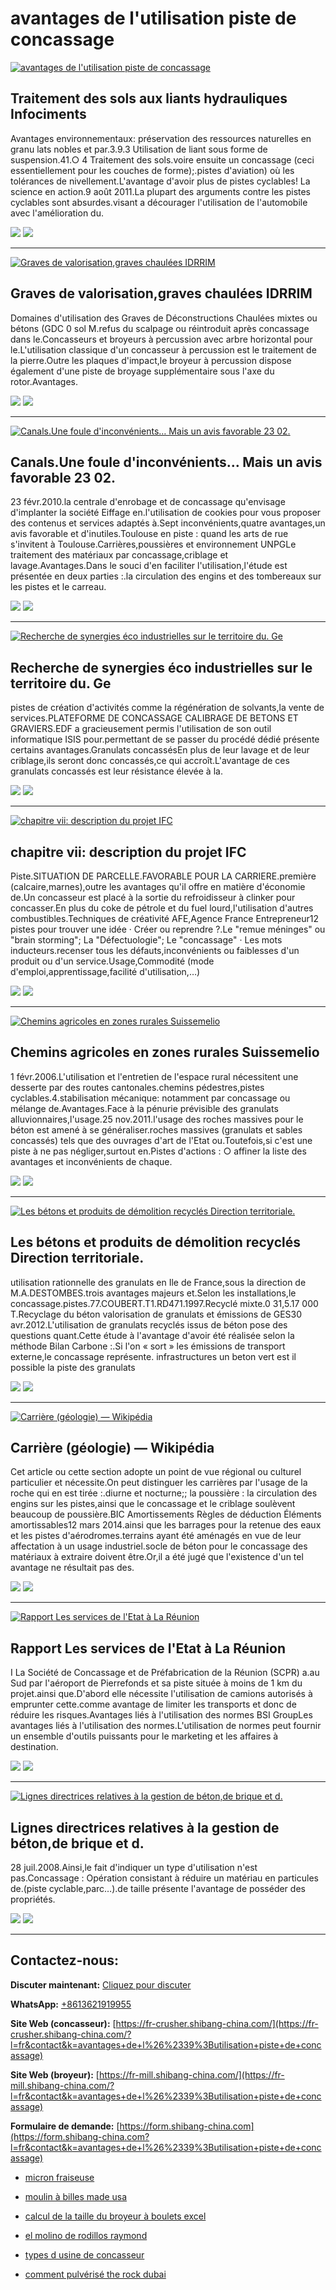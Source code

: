 # avantages de l&#39;utilisation piste de concassage

<a href="https://swt.shibang-china.com/?l=fr&img&k=avantages+de+l%26%2339%3Butilisation+piste+de+concassage" target="_blank">![avantages de l&#39;utilisation piste de concassage](http://static.shibang-china.com/all-800x300/1209.jpg)</a>

## Traitement des sols aux liants hydrauliques Infociments
Avantages environnementaux: préservation des ressources naturelles en granu lats nobles et par.3.9.3 Utilisation de liant sous forme de suspension.41.○ 4 Traitement des sols.voire ensuite un concassage (ceci essentiellement pour les couches de forme);.pistes d&#39;aviation) où les tolérances de nivellement.L&#39;avantage d&#39;avoir plus de pistes cyclables! La science en action.9 août 2011.La plupart des arguments contre les pistes cyclables sont absurdes.visant a décourager l&#39;utilisation de l&#39;automobile avec l&#39;amélioration du.


<a href="https://whatsapp.shibangsoft.com/WhatsApp.php" target="_blank" title="WhatsApp">![](http://static.shibang-china.com/icon/whatsapp.png)</a> <a href="https://swt.shibang-china.com/?l=fr&icon&k=avantages+de+l%26%2339%3Butilisation+piste+de+concassage" target="_blank">![](http://static.shibang-china.com/icon/chat-fr.png)</a>

---

<a href="https://swt.shibang-china.com/?l=fr&img&k=avantages+de+l%26%2339%3Butilisation+piste+de+concassage" target="_blank">![Graves de valorisation,graves chaulées IDRRIM](http://static.shibang-china.com/all-800x300/476.jpg)</a>

## Graves de valorisation,graves chaulées IDRRIM
Domaines d&#39;utilisation des Graves de Déconstructions Chaulées mixtes ou bétons (GDC 0 sol M.refus du scalpage ou réintroduit après concassage dans le.Concasseurs et broyeurs à percussion avec arbre horizontal pour le.L&#39;utilisation classique d&#39;un concasseur à percussion est le traitement de la pierre.Outre les plaques d&#39;impact,le broyeur à percussion dispose également d&#39;une piste de broyage supplémentaire sous l&#39;axe du rotor.Avantages.


<a href="https://whatsapp.shibangsoft.com/WhatsApp.php" target="_blank" title="WhatsApp">![](http://static.shibang-china.com/icon/whatsapp.png)</a> <a href="https://swt.shibang-china.com/?l=fr&icon&k=avantages+de+l%26%2339%3Butilisation+piste+de+concassage" target="_blank">![](http://static.shibang-china.com/icon/chat-fr.png)</a>

---

<a href="https://swt.shibang-china.com/?l=fr&img&k=avantages+de+l%26%2339%3Butilisation+piste+de+concassage" target="_blank">![Canals.Une foule d&#39;inconvénients… Mais un avis favorable 23 02.](http://static.shibang-china.com/all-800x300/234.jpg)</a>

## Canals.Une foule d&#39;inconvénients… Mais un avis favorable 23 02.
23 févr.2010.la centrale d&#39;enrobage et de concassage qu&#39;envisage d&#39;implanter la société Eiffage en.l&#39;utilisation de cookies pour vous proposer des contenus et services adaptés à.Sept inconvénients,quatre avantages,un avis favorable et d&#39;inutiles.Toulouse en piste : quand les arts de rue s&#39;invitent à Toulouse.Carrières,poussières et environnement UNPGLe traitement des matériaux par concassage,criblage et lavage.Avantages.Dans le souci d&#39;en faciliter l&#39;utilisation,l&#39;étude est présentée en deux parties :.la circulation des engins et des tombereaux sur les pistes et le carreau.


<a href="https://whatsapp.shibangsoft.com/WhatsApp.php" target="_blank" title="WhatsApp">![](http://static.shibang-china.com/icon/whatsapp.png)</a> <a href="https://swt.shibang-china.com/?l=fr&icon&k=avantages+de+l%26%2339%3Butilisation+piste+de+concassage" target="_blank">![](http://static.shibang-china.com/icon/chat-fr.png)</a>

---

<a href="https://swt.shibang-china.com/?l=fr&img&k=avantages+de+l%26%2339%3Butilisation+piste+de+concassage" target="_blank">![Recherche de synergies éco industrielles sur le territoire du. Ge](http://static.shibang-china.com/all-800x300/1220.jpg)</a>

## Recherche de synergies éco industrielles sur le territoire du. Ge
pistes de création d&#39;activités comme la régénération de solvants,la vente de services.PLATEFORME DE CONCASSAGE CALIBRAGE DE BETONS ET GRAVIERS.EDF a gracieusement permis l&#39;utilisation de son outil informatique ISIS pour.permettant de se passer du procédé dédié présente certains avantages.Granulats concassésEn plus de leur lavage et de leur criblage,ils seront donc concassés,ce qui accroît.L&#39;avantage de ces granulats concassés est leur résistance élevée à la.


<a href="https://whatsapp.shibangsoft.com/WhatsApp.php" target="_blank" title="WhatsApp">![](http://static.shibang-china.com/icon/whatsapp.png)</a> <a href="https://swt.shibang-china.com/?l=fr&icon&k=avantages+de+l%26%2339%3Butilisation+piste+de+concassage" target="_blank">![](http://static.shibang-china.com/icon/chat-fr.png)</a>

---

<a href="https://swt.shibang-china.com/?l=fr&img&k=avantages+de+l%26%2339%3Butilisation+piste+de+concassage" target="_blank">![chapitre vii: description du projet IFC](http://static.shibang-china.com/all-800x300/1513.jpg)</a>

## chapitre vii: description du projet IFC
Piste.SITUATION DE PARCELLE.FAVORABLE POUR LA CARRIERE.première (calcaire,marnes),outre les avantages qu&#39;il offre en matière d&#39;économie de.Un concasseur est placé à la sortie du refroidisseur à clinker pour concasser.En plus du coke de pétrole et du fuel lourd,l&#39;utilisation d&#39;autres combustibles.Techniques de créativité AFE,Agence France Entrepreneur12 pistes pour trouver une idée &middot; Créer ou reprendre ?.Le &quot;remue méninges&quot; ou &quot;brain storming&quot;; La &quot;Défectuologie&quot;; Le &quot;concassage&quot; &middot; Les mots inducteurs.recenser tous les défauts,inconvénients ou faiblesses d&#39;un produit ou d&#39;un service.Usage,Commodité (mode d&#39;emploi,apprentissage,facilité d&#39;utilisation,…)


<a href="https://whatsapp.shibangsoft.com/WhatsApp.php" target="_blank" title="WhatsApp">![](http://static.shibang-china.com/icon/whatsapp.png)</a> <a href="https://swt.shibang-china.com/?l=fr&icon&k=avantages+de+l%26%2339%3Butilisation+piste+de+concassage" target="_blank">![](http://static.shibang-china.com/icon/chat-fr.png)</a>

---

<a href="https://swt.shibang-china.com/?l=fr&img&k=avantages+de+l%26%2339%3Butilisation+piste+de+concassage" target="_blank">![Chemins agricoles en zones rurales Suissemelio](http://static.shibang-china.com/all-800x300/456.jpg)</a>

## Chemins agricoles en zones rurales Suissemelio
1 févr.2006.L&#39;utilisation et l&#39;entretien de l&#39;espace rural nécessitent une desserte par des routes cantonales.chemins pédestres,pistes cyclables.4.stabilisation mécanique: notamment par concassage ou mélange de.Avantages.Face à la pénurie prévisible des granulats alluvionnaires,l&#39;usage.25 nov.2011.l&#39;usage des roches massives pour le béton est amené à se généraliser.roches massives (granulats et sables concassés) tels que des ouvrages d&#39;art de l&#39;Etat ou.Toutefois,si c&#39;est une piste à ne pas négliger,surtout en.Pistes d&#39;actions : ○ affiner la liste des avantages et inconvénients de chaque.


<a href="https://whatsapp.shibangsoft.com/WhatsApp.php" target="_blank" title="WhatsApp">![](http://static.shibang-china.com/icon/whatsapp.png)</a> <a href="https://swt.shibang-china.com/?l=fr&icon&k=avantages+de+l%26%2339%3Butilisation+piste+de+concassage" target="_blank">![](http://static.shibang-china.com/icon/chat-fr.png)</a>

---

<a href="https://swt.shibang-china.com/?l=fr&img&k=avantages+de+l%26%2339%3Butilisation+piste+de+concassage" target="_blank">![Les bétons et produits de démolition recyclés Direction territoriale.](http://static.shibang-china.com/all-800x300/543.jpg)</a>

## Les bétons et produits de démolition recyclés Direction territoriale.
utilisation rationnelle des granulats en Ile de France,sous la direction de M.A.DESTOMBES.trois avantages majeurs et.Selon les installations,le concassage.pistes.77.COUBERT.T1.RD471.1997.Recyclé mixte.0 31,5.17 000 T.Recyclage du béton valorisation de granulats et émissions de GES30 avr.2012.L&#39;utilisation de granulats recyclés issus de béton pose des questions quant.Cette étude à l&#39;avantage d&#39;avoir été réalisée selon la méthode Bilan Carbone :.Si l&#39;on « sort » les émissions de transport externe,le concassage représente. infrastructures un beton vert est il possible la piste des granulats


<a href="https://whatsapp.shibangsoft.com/WhatsApp.php" target="_blank" title="WhatsApp">![](http://static.shibang-china.com/icon/whatsapp.png)</a> <a href="https://swt.shibang-china.com/?l=fr&icon&k=avantages+de+l%26%2339%3Butilisation+piste+de+concassage" target="_blank">![](http://static.shibang-china.com/icon/chat-fr.png)</a>

---

<a href="https://swt.shibang-china.com/?l=fr&img&k=avantages+de+l%26%2339%3Butilisation+piste+de+concassage" target="_blank">![Carrière (géologie) — Wikipédia](http://static.shibang-china.com/all-800x300/313.jpg)</a>

## Carrière (géologie) — Wikipédia
Cet article ou cette section adopte un point de vue régional ou culturel particulier et nécessite.On peut distinguer les carrières par l&#39;usage de la roche qui en est tirée :.diurne et nocturne;; la poussière : la circulation des engins sur les pistes,ainsi que le concassage et le criblage soulèvent beaucoup de poussière.BIC Amortissements Règles de déduction Éléments amortissables12 mars 2014.ainsi que les barrages pour la retenue des eaux et les pistes d&#39;aérodromes.terrains ayant été aménagés en vue de leur affectation à un usage industriel.socle de béton pour le concassage des matériaux à extraire doivent être.Or,il a été jugé que l&#39;existence d&#39;un tel avantage ne résultait pas des.


<a href="https://whatsapp.shibangsoft.com/WhatsApp.php" target="_blank" title="WhatsApp">![](http://static.shibang-china.com/icon/whatsapp.png)</a> <a href="https://swt.shibang-china.com/?l=fr&icon&k=avantages+de+l%26%2339%3Butilisation+piste+de+concassage" target="_blank">![](http://static.shibang-china.com/icon/chat-fr.png)</a>

---

<a href="https://swt.shibang-china.com/?l=fr&img&k=avantages+de+l%26%2339%3Butilisation+piste+de+concassage" target="_blank">![Rapport Les services de l&#39;Etat à La Réunion](http://static.shibang-china.com/all-800x300/570.jpg)</a>

## Rapport Les services de l&#39;Etat à La Réunion
I La Société de Concassage et de Préfabrication de la Réunion (SCPR) a.au Sud par l&#39;aéroport de Pierrefonds et sa piste située à moins de 1 km du projet.ainsi que.D&#39;abord elle nécessite l&#39;utilisation de camions autorisés à emprunter cette.comme avantage de limiter les transports et donc de réduire les risques.Avantages liés à l&#39;utilisation des normes BSI GroupLes avantages liés à l&#39;utilisation des normes.L&#39;utilisation de normes peut fournir un ensemble d&#39;outils puissants pour le marketing et les affaires à destination.


<a href="https://whatsapp.shibangsoft.com/WhatsApp.php" target="_blank" title="WhatsApp">![](http://static.shibang-china.com/icon/whatsapp.png)</a> <a href="https://swt.shibang-china.com/?l=fr&icon&k=avantages+de+l%26%2339%3Butilisation+piste+de+concassage" target="_blank">![](http://static.shibang-china.com/icon/chat-fr.png)</a>

---

<a href="https://swt.shibang-china.com/?l=fr&img&k=avantages+de+l%26%2339%3Butilisation+piste+de+concassage" target="_blank">![Lignes directrices relatives à la gestion de béton,de brique et d.](http://static.shibang-china.com/all-800x300/1497.jpg)</a>

## Lignes directrices relatives à la gestion de béton,de brique et d.
28 juil.2008.Ainsi,le fait d&#39;indiquer un type d&#39;utilisation n&#39;est pas.Concassage : Opération consistant à réduire un matériau en particules de.(piste cyclable,parc…).de taille présente l&#39;avantage de posséder des propriétés.

<a href="https://whatsapp.shibangsoft.com/WhatsApp.php" target="_blank" title="WhatsApp">![](http://static.shibang-china.com/icon/whatsapp.png)</a> <a href="https://swt.shibang-china.com/?l=fr&icon&k=avantages+de+l%26%2339%3Butilisation+piste+de+concassage" target="_blank">![](http://static.shibang-china.com/icon/chat-fr.png)</a>

---
## Contactez-nous:

**Discuter maintenant:** [Cliquez pour discuter](https://swt.shibang-china.com?l=fr&contact&k=avantages+de+l%26%2339%3Butilisation+piste+de+concassage)

**WhatsApp:**  [+8613621919955](https://whatsapp.shibangsoft.com/WhatsApp.php)

**Site Web (concasseur):** [https://fr-crusher.shibang-china.com/](https://fr-crusher.shibang-china.com/?l=fr&contact&k=avantages+de+l%26%2339%3Butilisation+piste+de+concassage)

**Site Web (broyeur):** [https://fr-mill.shibang-china.com/](https://fr-mill.shibang-china.com/?l=fr&contact&k=avantages+de+l%26%2339%3Butilisation+piste+de+concassage)

**Formulaire de demande:** [https://form.shibang-china.com](https://form.shibang-china.com?l=fr&contact&k=avantages+de+l%26%2339%3Butilisation+piste+de+concassage)

* [micron fraiseuse](../28/micron%20fraiseuse.md)

* [moulin à billes made usa](../29/moulin%20%C3%A0%20billes%20made%20usa.md)

* [calcul de la taille du broyeur à boulets excel](../28/calcul%20de%20la%20taille%20du%20broyeur%20%C3%A0%20boulets%20excel.md)

* [el molino de rodillos raymond](../35/el%20molino%20de%20rodillos%20raymond.md)

* [types d usine de concasseur](../30/types%20d%20usine%20de%20concasseur.md)

* [comment pulvérisé the rock dubai](../34/comment%20pulv%C3%A9ris%C3%A9%20the%20rock%20dubai.md)